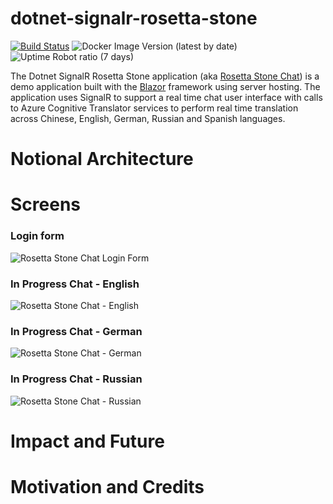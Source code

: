 # dotnet-signalr-rosetta-stone
[![Build Status](https://beckshome.visualstudio.com/dotnet-signalr-rosetta-stone/_apis/build/status/thbst16.dotnet-signalr-rosetta-stone?branchName=main)](https://beckshome.visualstudio.com/dotnet-signalr-rosetta-stone/_build/latest?definitionId=12&branchName=main)
![Docker Image Version (latest by date)](https://img.shields.io/docker/v/thbst16/dotnet-signalr-rosetta-stone?logo=docker)
![Uptime Robot ratio (7 days)](https://img.shields.io/uptimerobot/ratio/7/m791677464-e32bac199b783e7303fdc5bc?logo=http)

The Dotnet SignalR Rosetta Stone application (aka [Rosetta Stone Chat](https://dotnet-signalr-rosetta-stone.azurewebsites.net/)) is a demo application built with the [Blazor](https://blazor.net) framework using server hosting. The application uses SignalR to support a real time chat user interface with calls to Azure Cognitive Translator services to perform real time translation across Chinese, English, German, Russian and Spanish languages.

# Notional Architecture

# Screens

### Login form
![Rosetta Stone Chat Login Form](https://s3.amazonaws.com/s3.beckshome.com/20220508-dotnet-signalr-rosetta-stone-chat-login.jpg)
### In Progress Chat - English
![Rosetta Stone Chat - English](https://s3.amazonaws.com/s3.beckshome.com/20220508-dotnet-signalr-rosetta-stone-chat-english.jpg)
### In Progress Chat - German
![Rosetta Stone Chat - German](https://s3.amazonaws.com/s3.beckshome.com/20220508-dotnet-signalr-rosetta-stone-chat-german.jpg)
### In Progress Chat - Russian
![Rosetta Stone Chat - Russian](https://s3.amazonaws.com/s3.beckshome.com/20220508-dotnet-signalr-rosetta-stone-chat-russian.jpg)

# Impact and Future

# Motivation and Credits